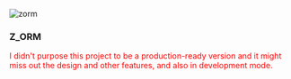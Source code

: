 ![zorm](https://user-images.githubusercontent.com/84829442/231095684-5613cea7-47de-4a13-b7d1-4a6e58ed0e03.png)

### Z_ORM

<p style="color: red"> I didn't purpose this project to be a production-ready version and it might miss out the design and other features, and also in development mode.</p>

